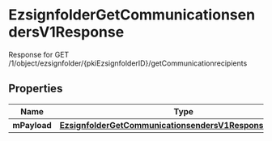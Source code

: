 

# EzsignfolderGetCommunicationsendersV1Response

Response for GET /1/object/ezsignfolder/{pkiEzsignfolderID}/getCommunicationrecipients

## Properties

| Name | Type | Description | Notes |
|------------ | ------------- | ------------- | -------------|
|**mPayload** | [**EzsignfolderGetCommunicationsendersV1ResponseMPayload**](EzsignfolderGetCommunicationsendersV1ResponseMPayload.md) |  |  |



